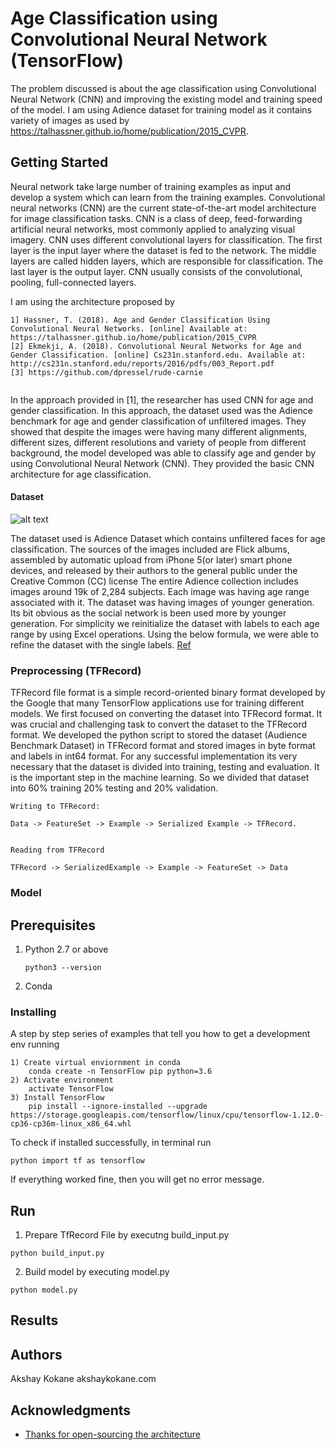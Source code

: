# Age Classification using Convolutional Neural Network (TensorFlow)

The problem discussed is about the age classification using Convolutional Neural Network (CNN) and improving the existing model and training speed of the model. I am using Adience dataset for training model as it contains variety of images as used by https://talhassner.github.io/home/publication/2015_CVPR. 

## Getting Started

  Neural network  take large number of training examples as input and develop a system which can learn from the training examples. Convolutional neural networks (CNN) are the current state-of-the-art model architecture for image classification tasks. CNN is a class of deep, feed-forwarding artificial neural networks, most commonly applied to analyzing visual imagery. CNN uses different convolutional layers for classification. The first layer is the input layer where the dataset is fed to the network. The middle layers are called hidden layers, which are responsible for classification. The last layer is the output layer. CNN usually consists of the convolutional, pooling, full-connected layers.

I am using the architecture proposed by 
```
1] Hassner, T. (2018). Age and Gender Classification Using Convolutional Neural Networks. [online] Available at: https://talhassner.github.io/home/publication/2015_CVPR 
[2] Ekmekji, A. (2018). Convolutional Neural Networks for Age and Gender Classification. [online] Cs231n.stanford.edu. Available at: http://cs231n.stanford.edu/reports/2016/pdfs/003_Report.pdf
[3] https://github.com/dpressel/rude-carnie
 
```
In the approach provided in [1], the researcher has used CNN for age and gender classification.  In this approach, the dataset used was the Adience benchmark for age and gender classification of unfiltered images. They showed that despite the images were having many different alignments, different sizes, different resolutions and variety of people from different background, the model developed was able to classify age and gender by using Convolutional Neural Network (CNN). They provided the basic CNN architecture for age classification.

#### Dataset
![alt text](https://talhassner.github.io/home/projects/Adience/adience_ageandgender.png)

The dataset used is Adience Dataset which contains unfiltered faces for age classification. The sources of the images included are Flick albums, assembled by automatic upload from iPhone 5(or later) smart phone devices, and released by their authors to the general public under the Creative Common (CC) license 
The entire Adience collection includes images around 19k of 2,284 subjects. Each image was having age range associated with it. The dataset was having images of younger generation. Its bit obvious as the social network is been used more by younger generation. For simplicity we reinitialize the dataset with labels to each age range by using Excel operations. Using the below formula, we were able to refine the dataset with the single labels. [Ref](https://talhassner.github.io/home/projects/Adience/Adience-data.html)

### Preprocessing (TFRecord)

TFRecord file format is a simple record-oriented binary format developed by the Google that many TensorFlow applications use for training different models. We first focused on converting the dataset into TFRecord format. It was crucial and challenging task to convert the dataset to the TFRecord format. We developed the python script to stored the dataset (Audience Benchmark Dataset) in TFRecord format and stored images in byte format and labels in int64 format.
For any successful implementation its very necessary that the dataset is divided into training, testing and evaluation. It is the important step in the machine learning. So we divided that dataset into 60% training 20% testing and 20% validation.
```
Writing to TFRecord:

Data -> FeatureSet -> Example -> Serialized Example -> TFRecord.


Reading from TFRecord

TFRecord -> SerializedExample -> Example -> FeatureSet -> Data

```
### Model


## Prerequisites

1) Python 2.7 or above

    ```
    python3 --version
    
   ```
2) Conda

### Installing

A step by step series of examples that tell you how to get a development env running

```
1) Create virtual enviornment in conda
	conda create -n TensorFlow pip python=3.6 
2) Activate environment
	activate TensorFlow
3) Install TensorFlow
	pip install --ignore-installed --upgrade https://storage.googleapis.com/tensorflow/linux/cpu/tensorflow-1.12.0-cp36-cp36m-linux_x86_64.whl

```
To check if installed successfully, in terminal run 

```
python import tf as tensorflow

```

If everything worked fine, then you will get no error message.

## Run

1) Prepare TfRecord File by executng build_input.py

```
python build_input.py
```

2) Build model by executing model.py

```
python model.py
```

## Results


## Authors

Akshay Kokane
akshaykokane.com

## Acknowledgments

* [Thanks for open-sourcing the architecture](https://talhassner.github.io/home/publication/2015_CVPR)


